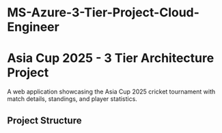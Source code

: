 # MS-Azure-3-Tier-Project-Cloud-Engineer
# Asia Cup 2025 - 3 Tier Architecture Project

A web application showcasing the Asia Cup 2025 cricket tournament with match details, standings, and player statistics.

## Project Structure
